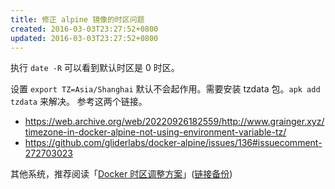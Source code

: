 ```yaml
---
title: 修正 alpine 镜像的时区问题
created: 2016-03-03T23:27:52+0800
updated: 2016-03-03T23:27:52+0800
---
```



执行 `date -R` 可以看到默认时区是 0 时区。

设置 `export TZ=Asia/Shanghai` 默认不会起作用。需要安装 tzdata 包。`apk add tzdata` 来解决。
参考这两个链接。

- https://web.archive.org/web/20220926182559/http://www.grainger.xyz/timezone-in-docker-alpine-not-using-environment-variable-tz/
- https://github.com/gliderlabs/docker-alpine/issues/136#issuecomment-272703023


其他系统，推荐阅读「[Docker 时区调整方案](https://cloud.tencent.com/developer/article/1626811)」([链接备份](https://web.archive.org/web/20220330141341/https://cloud.tencent.com/developer/article/1626811))
